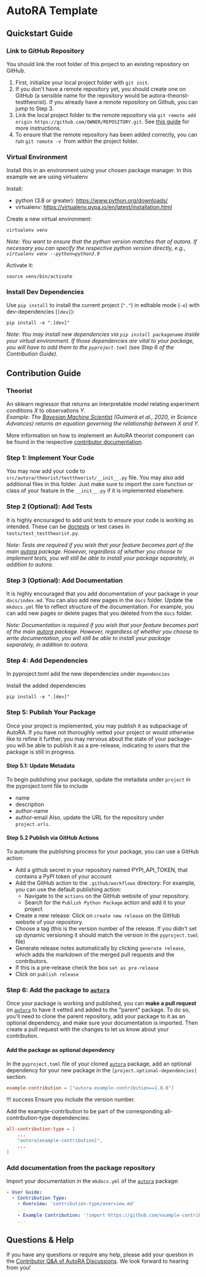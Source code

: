 # AutoRA Template

## Quickstart Guide

### Link to GitHub Repository

You should link the root folder of this project to an existing repository on GitHub. 

1. First, initialize your local project folder with `git init`.
2. If you don't have a remote repository yet, you should create one on GitHub (a sensible name for the repository would be autora-theorist-testtheorist).  If you already have a remote repository on Github, you can jump to Step 3. 
3. Link the local project folder to the remote repository via `git remote add origin https://github.com/OWNER/REPOSITORY.git`. See [this guide](https://docs.github.com/en/get-started/getting-started-with-git/managing-remote-repositories) for more instructions.
4. To ensure that the remote repository has been added correctly, you can run `git remote -v `from within the project folder.

### Virtual Environment 
Install this in an environment using your chosen package manager. In this example we are using virtualenv

Install:
- python (3.8 or greater): https://www.python.org/downloads/
- virtualenv: https://virtualenv.pypa.io/en/latest/installation.html

Create a new virtual environment:
```shell
virtualenv venv
```
*Note: You want to ensure that the python version matches that of autora. If necessary 
you can specify the respective python version directly, e.g., ``virtualenv venv --python=python3.9``*

Activate it:
```shell
source venv/bin/activate
```

### Install Dev Dependencies

Use `pip install` to install the current project (`"."`) in editable mode (`-e`) with dev-dependencies (`[dev]`):
```shell
pip install -e ".[dev]"
```

*Note: You may install new dependencies via ``pip install packagename`` inside your virtual environment. If those
dependencies are vital to your package, you will have to add them to the ``pyproject.toml`` (see Step 6 of the 
Contribution Guide).*

## Contribution Guide

### Theorist
An sklearn regressor that returns an interpretable model relating experiment conditions $X$ to 
observations $Y$.<br>
*Example: The [Bayesian Machine Scientist](https://github.com/AutoResearch/autora-theorist-bms) (Guimerà et al., 2020, 
in Science Advances) returns an equation governing the relationship between $X$ and $Y$.* <br>

More information on how to implement an AutoRA theorist component can be found in the respective [contributor documentation](https://autoresearch.github.io/autora/contribute/modules/theorist/).
### Step 1: Implement Your Code

You may now add your code to `src/autora/theorist/testtheorist/__init__.py` file. You may 
also add additional files in this folder. Just make sure to import the core function or class of your feature
in the `__init__.py` if it is implemented elsewhere. 

### Step 2 (Optional): Add Tests

It is highly encouraged to add unit tests to ensure your code is working as intended. These can be [doctests](https://docs.python.org/3/library/doctest.html) or test cases in `tests/test_testtheorist.py`.

*Note: Tests are required if you wish that your feature becomes part of the main 
[autora](https://github.com/AutoResearch/autora) package. However, regardless of whether you choose to implement tests, 
you will still be able to install your package separately, in addition to autora.* 

### Step 3 (Optional): Add Documentation

It is highly encouraged that you add documentation of your package in your `docs/index.md`. You can also add new pages 
in the `docs` folder. Update the `mkdocs.yml` file to reflect structure of the documentation. For example, you can add 
new pages or delete pages that you deleted from the `docs` folder.

*Note: Documentation is required if you wish that your feature becomes part of the main 
[autora](https://github.com/AutoResearch/autora) package. However, regardless of whether you choose to write
documentation, you will still be able to install your package separately, in addition to autora.*

### Step 4: Add Dependencies

In pyproject.toml add the new dependencies under `dependencies`

Install the added dependencies
```shell
pip install -e ".[dev]"
```

### Step 5: Publish Your Package

Once your project is implemented, you may publish it as subpackage of AutoRA. If you have not thoroughly vetted your project or would otherwise like to refine it further, you may 
nervous about the state of your package–you will be able to publish it as a pre-release, indicating to users that
the package is still in progress.

#### Step 5.1: Update Metadata

To begin publishing your package, update the metadata under `project` in the pyproject.toml file to include 
- name
- description
- author-name
- author-email
Also, update the URL for the repository under `project.urls`.

#### Step 5.2 Publish via GitHub Actions

To automate the publishing process for your package, you can use a GitHub action:
- Add a github secret in your repository named PYPI_API_TOKEN, that contains a PyPI token of your account
- Add the GitHub action to the `.github/workflows` directory: For example, you can use the default publishing action:
  - Navigate to the `actions` on the GitHub website of your repository.
  - Search for the `Publish Python Package` action and add it to your project
- Create a new release: Click on `create new release` on the GitHub website of your repository.
- Choose a tag (this is the version number of the release. If you didn't set up dynamic versioning it should match the version in the `pyproject.toml` file)
- Generate release notes automatically by clicking `generate release`, which adds the markdown of the merged pull requests and the contributors.
- If this is a pre-release check the box `set as pre-release`
- Click on `publish release`
### Step 6: Add the package to [`autora`](https://github.com/autoresearch/autora)
Once your package is working and published, you can **make a pull request** on 
[`autora`](https://github.com/autoresearch/autora) to have it vetted and added to the "parent" package.
To do so, you'll need to clone the parent repository, add your package to it as an optional dependency, and make sure your documentation is imported.
Then create a pull request with the changes to let us know about your contribution.

#### Add the package as optional dependency 
In the `pyproject.toml` file of your cloned [`autora`](https://github.com/autoresearch/autora) package, 
add an optional dependency for your new package in the `[project.optional-dependencies]` section:

```toml
example-contribution = ["autora-example-contribution==1.0.0"]
```

!!! success
    Ensure you include the version number.

Add the example-contribution to be part of the corresponding all-contribution-type dependencies:
```toml
all-contribution-type = [
    ...
    "autora[example-contribution]",
    ...
]
```

### Add documentation from the package repository
Import your documentation in the `mkdocs.yml` of the [`autora`](https://github.com/autoresearch/autora) package:
```yml
- User Guide:
  - Contribution Type:
    - Overview: 'contribution-type/overview.md'
    ...
    - Example Contribution: '!import https://github.com/example-contributor/example-contribution/?branch=v1.0.0&extra_imports=["mkdocs/base.yml"]'
    ...
```

## Questions & Help

If you have any questions or require any help, please add your question in the 
[Contributor Q&A of AutoRA Discussions](https://github.com/orgs/AutoResearch/discussions/categories/contributor-q-a).
We look forward to hearing from you!
